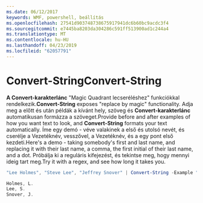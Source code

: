 ```yaml
---
ms.date: 06/12/2017
keywords: WMF, powershell, beállítás
ms.openlocfilehash: 27541d903748738675917941dc6b60bc9acdc3f4
ms.sourcegitcommit: e7445ba8203da304286c591ff513900ad1c244a4
ms.translationtype: MT
ms.contentlocale: hu-HU
ms.lasthandoff: 04/23/2019
ms.locfileid: "62057791"
---
```

# <a name="convert-string"></a><span data-ttu-id="45e4b-102">Convert-String</span><span class="sxs-lookup"><span data-stu-id="45e4b-102">Convert-String</span></span>
<span data-ttu-id="45e4b-103">**A Convert-karakterlánc** "Magic Quadrant lecseréléshez" funkciókkal rendelkezik.</span><span class="sxs-lookup"><span data-stu-id="45e4b-103">**Convert-String** exposes "replace by magic" functionality.</span></span> <span data-ttu-id="45e4b-104">Adja meg a előtt és után példák a kívánt hely, szöveg és **Convert-karakterlánc** automatikusan formázza a szöveget.</span><span class="sxs-lookup"><span data-stu-id="45e4b-104">Provide before and after examples of how you want text to look, and **Convert-String** formats your text automatically.</span></span> <span data-ttu-id="45e4b-105">Íme egy demó - véve valakinek a első és utolsó nevét, és cserélje a Vezetéknév, vesszővel, a Vezetéknév, és a egy pont első kezdeti.</span><span class="sxs-lookup"><span data-stu-id="45e4b-105">Here's a demo - taking somebody's first and last name, and replacing it with their last name, a comma, the first initial of their last name, and a dot.</span></span> <span data-ttu-id="45e4b-106">Próbálja ki a reguláris kifejezést, és tekintse meg, hogy mennyi ideig tart meg.</span><span class="sxs-lookup"><span data-stu-id="45e4b-106">Try it with a regex, and see how long it takes you.</span></span>

```powershell
"Lee Holmes", "Steve Lee", "Jeffrey Snover" | Convert-String -Example "Bill Gates=Gates, B.","John Smith=Smith, J."

Holmes, L.
Lee, S.
Snover, J.
```
